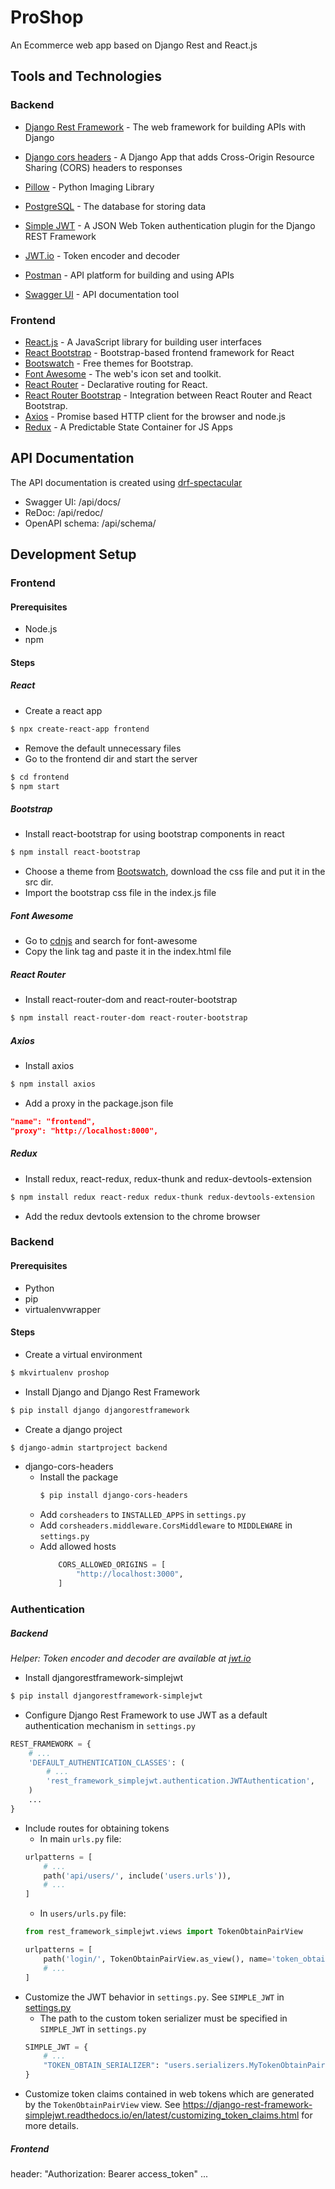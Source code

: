 # ProShop
An Ecommerce web app based on Django Rest and React.js


## Tools and Technologies
### Backend
- [Django Rest Framework](https://www.django-rest-framework.org/) - The web framework for building APIs with Django
- [Django cors headers](https://pypi.org/project/django-cors-headers/) - A Django App that adds Cross-Origin Resource Sharing (CORS) headers to responses
- [Pillow](https://pillow.readthedocs.io/en/stable/) - Python Imaging Library
- [PostgreSQL](https://www.postgresql.org/) - The database for storing data

- [Simple JWT](https://django-rest-framework-simplejwt.readthedocs.io/en/latest/) - A JSON Web Token authentication plugin for the Django REST Framework
- [JWT.io](https://jwt.io/) - Token encoder and decoder

- [Postman](https://www.postman.com/) - API platform for building and using APIs
- [Swagger UI](https://swagger.io/tools/swagger-ui/) - API documentation tool


### Frontend
- [React.js](https://reactjs.org/) - A JavaScript library for building user interfaces
- [React Bootstrap](https://react-bootstrap.github.io/) - Bootstrap-based frontend framework for React
- [Bootswatch](https://bootswatch.com/) - Free themes for Bootstrap.
- [Font Awesome](https://fontawesome.com/) - The web's icon set and toolkit.
- [React Router](https://reactrouter.com/) - Declarative routing for React.
- [React Router Bootstrap](https://www.npmjs.com/package/react-router-bootstrap) - Integration between React Router and React Bootstrap.
- [Axios](https://axios-http.com/docs) - Promise based HTTP client for the browser and node.js
- [Redux](https://redux.js.org/) - A Predictable State Container for JS Apps


## API Documentation
The API documentation is created using [drf-spectacular](https://drf-spectacular.readthedocs.io/en/latest/)

- Swagger UI: <host>/api/docs/
- ReDoc: <host>/api/redoc/
- OpenAPI schema: <host>/api/schema/

## Development Setup
### Frontend
#### Prerequisites
- Node.js
- npm
#### Steps
##### React
- Create a react app
```bash
$ npx create-react-app frontend
```
- Remove the default unnecessary files
- Go to the frontend dir and start the server
```bash
$ cd frontend
$ npm start
```
##### Bootstrap
- Install react-bootstrap for using bootstrap components in react
```bash
$ npm install react-bootstrap
```
- Choose a theme from [Bootswatch](https://bootswatch.com/), download the css file and put it in the src dir.
- Import the bootstrap css file in the index.js file
##### Font Awesome
- Go to [cdnjs](https://cdnjs.com/) and search for font-awesome
- Copy the link tag and paste it in the index.html file
##### React Router
- Install react-router-dom and react-router-bootstrap
```bash
$ npm install react-router-dom react-router-bootstrap
```
##### Axios
- Install axios
```bash
$ npm install axios
```
- Add a proxy in the package.json file
```json
"name": "frontend",
"proxy": "http://localhost:8000",
```
##### Redux
- Install redux, react-redux, redux-thunk and redux-devtools-extension
```bash
$ npm install redux react-redux redux-thunk redux-devtools-extension
```
- Add the redux devtools extension to the chrome browser

### Backend
#### Prerequisites
- Python
- pip
- virtualenvwrapper
#### Steps
- Create a virtual environment
```bash
$ mkvirtualenv proshop
```
- Install Django and Django Rest Framework
```bash
$ pip install django djangorestframework
```
- Create a django project
```bash
$ django-admin startproject backend
```
- django-cors-headers
    - Install the package
        ```bash
        $ pip install django-cors-headers
        ```
    - Add `corsheaders` to `INSTALLED_APPS` in `settings.py`
    - Add `corsheaders.middleware.CorsMiddleware` to `MIDDLEWARE` in `settings.py`
    - Add allowed hosts
        ```python
            CORS_ALLOWED_ORIGINS = [
                "http://localhost:3000",
            ]
        ```
### Authentication
##### Backend

_Helper: Token encoder and decoder are available at [jwt.io](https://jwt.io/)_

- Install djangorestframework-simplejwt
```bash
$ pip install djangorestframework-simplejwt
```
- Configure Django Rest Framework to use JWT as a default authentication mechanism in `settings.py`
```python
REST_FRAMEWORK = {
    # ...
    'DEFAULT_AUTHENTICATION_CLASSES': (
        # ...
        'rest_framework_simplejwt.authentication.JWTAuthentication',
    )
    ...
}
```
- Include routes for obtaining tokens
    - In main `urls.py` file:
    ```python
    urlpatterns = [
        # ...
        path('api/users/', include('users.urls')),
        # ...
    ]
    ```
    - In `users/urls.py` file:
    ```python
    from rest_framework_simplejwt.views import TokenObtainPairView

    urlpatterns = [
        path('login/', TokenObtainPairView.as_view(), name='token_obtain_pair'),
        # ...
    ]
    ```
- Customize the JWT behavior in `settings.py`. See `SIMPLE_JWT` in [settings.py](backend/backend/settings.py)
    - The path to the custom token serializer must be specified in `SIMPLE_JWT` in `settings.py`
    ```python
    SIMPLE_JWT = {
        # ...
        "TOKEN_OBTAIN_SERIALIZER": "users.serializers.MyTokenObtainPairSerializer",
    }
    ```
- Customize token claims contained in web tokens which are generated by the `TokenObtainPairView` view. See https://django-rest-framework-simplejwt.readthedocs.io/en/latest/customizing_token_claims.html for more details.


##### Frontend
header: "Authorization: Bearer access_token"
...